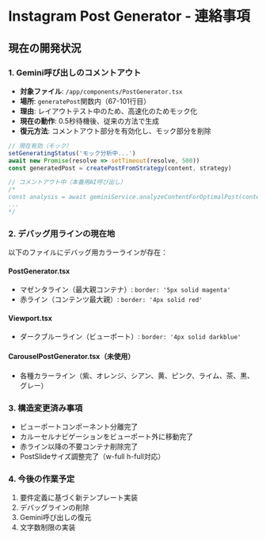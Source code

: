 # Instagram Post Generator - 連絡事項

## 現在の開発状況

### 1. Gemini呼び出しのコメントアウト
- **対象ファイル**: `/app/components/PostGenerator.tsx`
- **場所**: `generatePost`関数内（67-101行目）
- **理由**: レイアウトテスト中のため、高速化のためモック化
- **現在の動作**: 0.5秒待機後、従来の方法で生成
- **復元方法**: コメントアウト部分を有効化し、モック部分を削除

```javascript
// 現在有効（モック）
setGeneratingStatus('モック分析中...')
await new Promise(resolve => setTimeout(resolve, 500))
const generatedPost = createPostFromStrategy(content, strategy)

// コメントアウト中（本番用AI呼び出し）
/* 
const analysis = await geminiService.analyzeContentForOptimalPost(content, strategy)
...
*/
```

### 2. デバッグ用ラインの現在地
以下のファイルにデバッグ用カラーラインが存在：

#### PostGenerator.tsx
- マゼンタライン（最大親コンテナ）: `border: '5px solid magenta'`
- 赤ライン（コンテンツ最大親）: `border: '4px solid red'`

#### Viewport.tsx
- ダークブルーライン（ビューポート）: `border: '4px solid darkblue'`

#### CarouselPostGenerator.tsx（未使用）
- 各種カラーライン（紫、オレンジ、シアン、黄、ピンク、ライム、茶、黒、グレー）

### 3. 構造変更済み事項
- ビューポートコンポーネント分離完了
- カルーセルナビゲーションをビューポート外に移動完了
- 赤ライン以降の不要コンテナ削除完了
- PostSlideサイズ調整完了（w-full h-full対応）

### 4. 今後の作業予定
1. 要件定義に基づく新テンプレート実装
2. デバッグラインの削除
3. Gemini呼び出しの復元
4. 文字数制限の実装